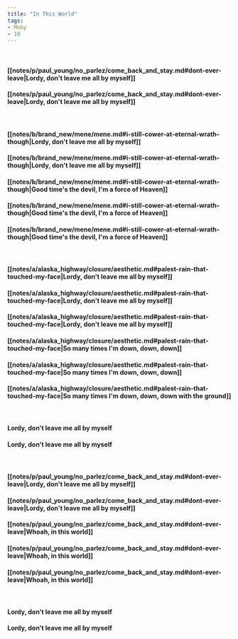```yaml
---
title: "In This World"
tags:
- Moby
- 18
---
```

&nbsp;
#### [[notes/p/paul_young/no_parlez/come_back_and_stay.md#dont-ever-leave|Lordy, don't leave me all by myself]]
#### [[notes/p/paul_young/no_parlez/come_back_and_stay.md#dont-ever-leave|Lordy, don't leave me all by myself]]
&nbsp;
#### [[notes/b/brand_new/mene/mene.md#i-still-cower-at-eternal-wrath-though|Lordy, don't leave me all by myself]]
#### [[notes/b/brand_new/mene/mene.md#i-still-cower-at-eternal-wrath-though|Lordy, don't leave me all by myself]]
#### [[notes/b/brand_new/mene/mene.md#i-still-cower-at-eternal-wrath-though|Good time's the devil, I'm a force of Heaven]]
#### [[notes/b/brand_new/mene/mene.md#i-still-cower-at-eternal-wrath-though|Good time's the devil, I'm a force of Heaven]]
#### [[notes/b/brand_new/mene/mene.md#i-still-cower-at-eternal-wrath-though|Good time's the devil, I'm a force of Heaven]]
&nbsp;
#### [[notes/a/alaska_highway/closure/aesthetic.md#palest-rain-that-touched-my-face|Lordy, don't leave me all by myself]]
#### [[notes/a/alaska_highway/closure/aesthetic.md#palest-rain-that-touched-my-face|Lordy, don't leave me all by myself]]
#### [[notes/a/alaska_highway/closure/aesthetic.md#palest-rain-that-touched-my-face|Lordy, don't leave me all by myself]]
#### [[notes/a/alaska_highway/closure/aesthetic.md#palest-rain-that-touched-my-face|So many times I'm down, down, down]]
#### [[notes/a/alaska_highway/closure/aesthetic.md#palest-rain-that-touched-my-face|So many times I'm down, down, down]]
#### [[notes/a/alaska_highway/closure/aesthetic.md#palest-rain-that-touched-my-face|So many times I'm down, down, down with the ground]]
&nbsp;
#### Lordy, don't leave me all by myself
#### Lordy, don't leave me all by myself
&nbsp;
#### [[notes/p/paul_young/no_parlez/come_back_and_stay.md#dont-ever-leave|Lordy, don't leave me all by myself]]
#### [[notes/p/paul_young/no_parlez/come_back_and_stay.md#dont-ever-leave|Lordy, don't leave me all by myself]]
#### [[notes/p/paul_young/no_parlez/come_back_and_stay.md#dont-ever-leave|Whoah, in this world]]
#### [[notes/p/paul_young/no_parlez/come_back_and_stay.md#dont-ever-leave|Whoah, in this world]]
#### [[notes/p/paul_young/no_parlez/come_back_and_stay.md#dont-ever-leave|Whoah, in this world]]
&nbsp;
#### Lordy, don't leave me all by myself
#### Lordy, don't leave me all by myself
